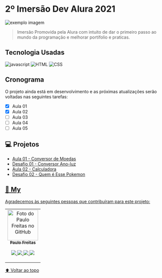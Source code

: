 # 2º Imersão Dev Alura 2021

<img src="https://th3hydr4.files.wordpress.com/2021/03/screenshot_2021-03-23-imersao-dev-aprenda-a-programar-de-graca-alura.png" alt="exemplo imagem">

> Imersão Promovida pela Alura com intuito de dar o primeiro passo ao mundo da programação e melhorar portifolio e praticas.


## Tecnologia Usadas
  <img alt="javascript" src="https://img.shields.io/badge/JavaScript-323330?style=for-the-badge&logo=javascript&logoColor=F7DF1E"/> 
  <img alt="HTML" src="https://img.shields.io/badge/HTML5-E34F26?style=for-the-badge&logo=html5&logoColor=white"/>
  <img alt="CSS" src="https://img.shields.io/badge/CSS3-1572B6?style=for-the-badge&logo=css3&logoColor=white"/>	

## Cronograma

O projeto ainda está em desenvolvimento e as próximas atualizações serão voltadas nas seguintes tarefas:

- [x] Aula 01
- [x] Aula 02
- [ ] Aula 03
- [ ] Aula 04
- [ ] Aula 05

## 💻 Projetos

- <a href="#"> Aula 01 - Conversor de Moedas
- <a href="#"> Desafio 01 - Conversor Ano-luz
- <a href="#"> Aula 02 - Calculadora
- <a href="#"> Desafio 02 - Quem é Esse Pokemon




## 🤝 My

Agradecemos às seguintes pessoas que contribuíram para este projeto:

<table>
  <tr>
    <td align="center">
      <a href="#">
        <img src="https://avatars.githubusercontent.com/u/42820569?s=460&u=756d1c6a756b352a1095e7cb9289d3170f909765&v=4" width="100px;" alt="Foto do Paulo Freitas no GitHub"/><br>
        <sub>
          <b>Paulo Freitas</b>
        </sub>
        <p align="center">
        <a href="https://www.instagram.com/paulofreitas.py/">
    <img src="https://img.shields.io/badge/Instagram-FF0080?style=for-the-badge&logo=instagram&logoColor=white"/>
  </a>
  <a href="https://www.linkedin.com/in/paulofreitas-py/">
    <img src="https://img.shields.io/badge/LinkedIn-0077B5?style=for-the-badge&logo=linkedin&logoColor=white"/>
  </a>
  <a href="https://github.com/paulofreitas-py">
    <img src="https://img.shields.io/badge/GitHub-100000?style=for-the-badge&logo=github&logoColor=white"/>
    <a href="https://t.me/paulofreitas_py">
    <img src="https://img.shields.io/badge/Telegram-084B8A?style=for-the-badge&logo=telegram&logoColor=white"/>
      </a>
    </td>
    
  </tr>
</table>



[⬆ Voltar ao topo](#nome-do-projeto)<br>
